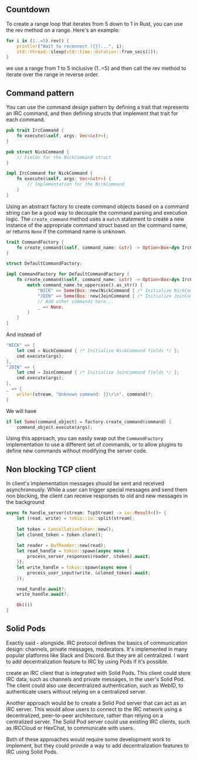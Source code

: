 ---
---

## Countdown

To create a range loop that iterates from 5 down to 1 in Rust, you can use the rev method on a range. Here's an example:

```rust
for i in (1..=5).rev() {
    println!("Wait to reconnect ({})...", i);
    std::thread::sleep(std::time::Duration::from_secs(1));
}
```

we use a range from 1 to 5 inclusive (1..=5) and then call the rev method to iterate over the range in reverse order.

## Command pattern

You can use the command design pattern by defining a trait that represents an IRC command, and then defining structs that implement that trait for each command.

```rust
pub trait IrcCommand {
    fn execute(&self, args: Vec<&str>);
}

pub struct NickCommand {
    // Fields for the NickCommand struct
}

impl IrcCommand for NickCommand {
    fn execute(&self, args: Vec<&str>) {
        // Implementation for the NickCommand
    }
}
```

Using an abstract factory to create command objects based on a command string can be a good way to decouple the command parsing and execution logic. The `create_command` method uses a `match` statement to create a new instance of the appropriate command struct based on the command name, or returns `None` if the command name is unknown.

```rust
trait CommandFactory {
    fn create_command(&self, command_name: &str) -> Option<Box<dyn IrcCommand>>;
}

struct DefaultCommandFactory;

impl CommandFactory for DefaultCommandFactory {
    fn create_command(&self, command_name: &str) -> Option<Box<dyn IrcCommand>> {
        match command_name.to_uppercase().as_str() {
            "NICK" => Some(Box::new(NickCommand { /* Initialize NickCommand fields */ })),
            "JOIN" => Some(Box::new(JoinCommand { /* Initialize JoinCommand fields */ })),
            // Add other commands here...
            _ => None,
        }
    }
}
```

And instead of 

```rust
"NICK" => {
    let cmd = NickCommand { /* Initialize NickCommand fields */ };
    cmd.execute(args);
},
"JOIN" => {
    let cmd = JoinCommand { /* Initialize JoinCommand fields */ };
    cmd.execute(args);
},
_ => {
    write!(stream, "Unknown command: {}\r\n", command)?;
}
```

We will have

```rust
if let Some(command_object) = factory.create_command(command) {
    command_object.execute(args);
```

Using this approach, you can easily swap out the `CommandFactory` implementation to use a different set of commands, or to allow plugins to define new commands without modifying the server code.


## Non blocking TCP client

In client's implementation messages should be sent and received asynchronously. While a user can trigger special messages and send them non blocking, the client can receive responses to old and new messages in the background

```rust
async fn handle_server(stream: TcpStream) -> io::Result<()> {
    let (read, write) = tokio::io::split(stream);
    
    let token = CancellationToken::new();
    let cloned_token = token.clone();
    
    let reader = BufReader::new(read);
    let read_handle = tokio::spawn(async move {
        process_server_responses(reader, &token).await;
    });
    let write_handle = tokio::spawn(async move {
        process_user_input(write, &cloned_token).await;
    });

    read_handle.await?;
    write_handle.await?;

    Ok(())  
}
```


## Solid Pods

Exactly said - alongside. IRC protocol defines the basics of communication design: channels, private messages, moderators. It's implemented in many popular platforms like Slack and Discord. But they are all centralized. I want to add decentralization feature to IRC by using Pods if it's possible.

create an IRC client that is integrated with Solid Pods. This client could store IRC data, such as channels and private messages, in the user's Solid Pod. The client could also use decentralized authentication, such as WebID, to authenticate users without relying on a centralized server.

Another approach would be to create a Solid Pod server that can act as an IRC server. This would allow users to connect to the IRC network using a decentralized, peer-to-peer architecture, rather than relying on a centralized server. The Solid Pod server could use existing IRC clients, such as IRCCloud or HexChat, to communicate with users.

Both of these approaches would require some development work to implement, but they could provide a way to add decentralization features to IRC using Solid Pods.